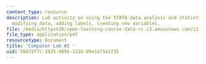 ```yaml
---
content_type: resource
description: Lab activity on using the STATA data analysis and statistical software,
  modifying data, adding labels, creating new variables.
file: /media/https%3A/open-learning-course-data-rc.s3.amazonaws.com/11-220-quantitative-reasoning-statistical-methods-for-planners-i-spring-2009/56672f7c34359895131b09e1e73a1f35_MIT11_220s09_Lab2_Mar6.pdf
file_type: application/pdf
resourcetype: Document
title: 'Computer Lab #2 '
uid: 56672f7c-3435-9895-131b-09e1e73a1f35
---
```

